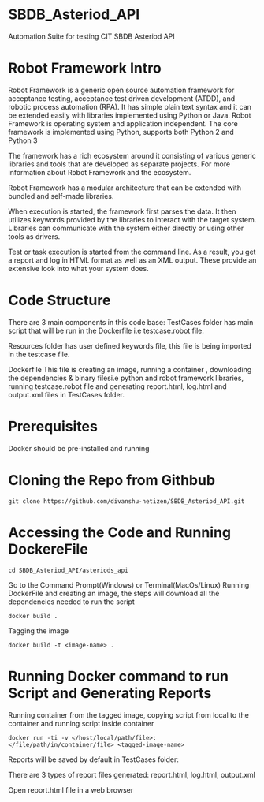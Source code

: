 # SBDB_Asteriod_API
Automation Suite for testing CIT SBDB Asteriod API

# Robot Framework Intro
Robot Framework is a generic open source automation framework for acceptance testing, acceptance test driven development (ATDD), and robotic process automation (RPA). It has simple plain text syntax and it can be extended easily with libraries implemented using Python or Java.
Robot Framework is operating system and application independent. The core framework is implemented using Python, supports both Python 2 and Python 3

The framework has a rich ecosystem around it consisting of various generic libraries and tools that are developed as separate projects. For more information about Robot Framework and the ecosystem.

Robot Framework has a modular architecture that can be extended with bundled and self-made libraries.

When execution is started, the framework first parses the data. It then utilizes keywords provided by the libraries to interact with the target system. Libraries can communicate with the system either directly or using other tools as drivers.

Test or task execution is started from the command line. As a result, you get a report and log in HTML format as well as an XML output. These provide an extensive look into what your system does.

# Code Structure

There are 3 main components in this code base:
TestCases folder has main script that will be run in the Dockerfile i.e testcase.robot file.

Resources folder has user defined keywords file, this file is being imported in the testcase file.

Dockerfile This file is creating an image, running a container , downloading the dependencies & binary filesi.e python and robot framework libraries, running testcase.robot file and generating report.html, log.html and output.xml files in TestCases folder.

# Prerequisites
Docker should be pre-installed and running 

# Cloning the Repo from Githbub
```
git clone https://github.com/divanshu-netizen/SBDB_Asteriod_API.git
```

# Accessing the Code and  Running DockereFile 
```
cd SBDB_Asteriod_API/asteriods_api
```

Go to the Command Prompt(Windows) or Terminal(MacOs/Linux)
Running DockerFile and creating an image, the steps will download all the dependencies needed to run the script
```
docker build .
```
Tagging the image 
```
docker build -t <image-name> .
```
# Running Docker command to run Script and Generating Reports
Running container from the tagged image, copying script from local to the container and running script inside container
```
docker run -ti -v </host/local/path/file>:</file/path/in/container/file> <tagged-image-name>
```  

 Reports will be saved by default in TestCases folder:
 
 There are 3 types of report files generated:
 report.html,
 log.html,
 output.xml
 
 Open report.html file in a web browser
